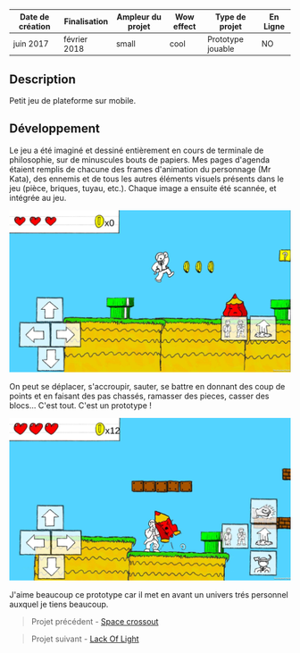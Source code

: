 <autotab></br><table><thead><tr><th>Date de création</th><th>Finalisation</th><th>Ampleur du projet</th><th>Wow effect</th><th>Type de projet </th><th>En Ligne</th></tr></thead><tbody><tr>
        <td>juin 2017</td>
        <td>février 2018</td>
        <td>small</td><td>cool</td>
        <td>Prototype jouable</td><td>NO</td>
        </tr></tbody></table></autotab>

## Description

Petit jeu de plateforme sur mobile.




## Développement

Le jeu a été imaginé et dessiné entièrement en cours de terminale de philosophie, sur de minuscules bouts de papiers. Mes pages d'agenda étaient remplis de chacune des frames d'animation du personnage (Mr Kata), des ennemis et de tous les autres éléments visuels présents dans le jeu (pièce, briques, tuyau, etc.). Chaque image a ensuite été scannée, et intégrée au jeu.

![](./medias/img1.png)

On peut se déplacer, s'accroupir, sauter, se battre en donnant des coup de points et en faisant des pas chassés, ramasser des pieces, casser des blocs... C'est tout. C'est un prototype !


![](./medias/img2.png)

J'aime beaucoup ce prototype car il met en avant un univers trés personnel auxquel je tiens beaucoup.

<nextprojects>

> Projet précédent -  [Space crossout](/Jub_Biography/projects/Unity/SpaceCrossout)

> Projet suivant -  [Lack Of Light](/Jub_Biography/projects/Unity/LackOfLight)

</nextprojects>